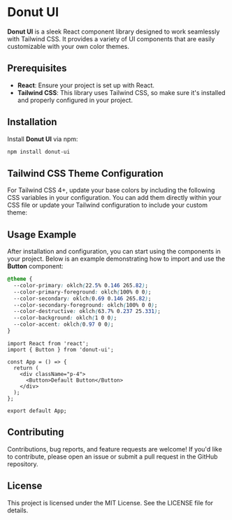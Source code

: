 # Donut UI

**Donut UI** is a sleek React component library designed to work seamlessly with Tailwind CSS. It provides a variety of UI components that are easily customizable with your own color themes.

## Prerequisites

- **React**: Ensure your project is set up with React.
- **Tailwind CSS**: This library uses Tailwind CSS, so make sure it's installed and properly configured in your project.

## Installation

Install **Donut UI** via npm:

```bash
npm install donut-ui
```

## Tailwind CSS Theme Configuration

For Tailwind CSS 4+, update your base colors by including the following CSS variables in your configuration. You can add them directly within your CSS file or update your Tailwind configuration to include your custom theme:

## Usage Example

After installation and configuration, you can start using the components in your project. Below is an example demonstrating how to import and use the **Button** component:

```css
@theme {
  --color-primary: oklch(22.5% 0.146 265.82);
  --color-primary-foreground: oklch(100% 0 0);
  --color-secondary: oklch(0.69 0.146 265.82);
  --color-secondary-foreground: oklch(100% 0 0);
  --color-destructive: oklch(63.7% 0.237 25.331);
  --color-background: oklch(1 0 0);
  --color-accent: oklch(0.97 0 0);
}
```

```tsx
import React from 'react';
import { Button } from 'donut-ui';

const App = () => {
  return (
    <div className="p-4">
      <Button>Default Button</Button>
    </div>
  );
};

export default App;
```

## Contributing

Contributions, bug reports, and feature requests are welcome! If you'd like to contribute, please open an issue or submit a pull request in the GitHub repository.

## License

This project is licensed under the MIT License. See the LICENSE file for details.
